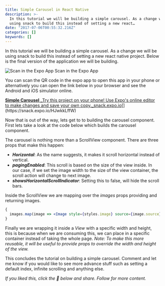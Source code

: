 ```yaml
---
title: Simple Carousel in React Native
description: >-
  In this tutorial we will be building a simple carousel. As a change we will be
  using snack to build this instead of setting a new react…
date: "2017-07-06T00:55:32.216Z"
categories: []
keywords: []
---
```


In this tutorial we will be building a simple carousel. As a change we will be using snack to build this instead of setting a new react native project. Below is the final version of the application we will be building.

![Scan in the Expo App](https://cdn-images-1.medium.com/max/800/1*wxeL66mJjwdUdurk7SDsXg.png)
Scan in the Expo App

You can scan the QR code in the expo app to open this app in your phone or alternatively you can open the link below in your browser and see the Android and iOS simulator online.

[**Simple Carousel**
\_Try this project on your phone! Use Expo's online editor to make changes and save your own copy.\_snack.expo.io](https://snack.expo.io/HJwkkLffW "https://snack.expo.io/HJwkkLffW")[](https://snack.expo.io/HJwkkLffW)

Now that is out of the way, lets get to to building the carousel component. First lets take a look at the code below which builds the carousel component.

The carousel is nothing more than a ScrollView component. There are three props that make this happen:

- **_Horizontal_**: As the name suggests, it makes it scroll horizontal instead of vertical.
- **_pagingEnabled_**: This scroll is based on the size of the view inside. In our case, if we set the image width to the size of the view container, the scroll action will change to next image.
- **_showsHorizontalScrollIndicator_**: Setting this to false, will hide the scroll bars.

Inside the ScrollView we are mapping over the _images_ props providing and returning images.

```jsx
{
  images.map(image => <Image style={styles.image} source={image.source} />);
}
```

Finally we are wrapping it inside a _View_ with a specific width and height, this is because when we are consuming this, we can place in a specific container instead of taking the whole page. _Note: To make this more reusable, it will be useful to provide props to override the width and height of the view._

This concludes the tutorial on building a simple carousel. Comment and let me know if you would like to see more advance stuff such as setting a default index, infinite scrolling and anything else.

_If you liked this, click the 💚 below and share. Follow for more content._
